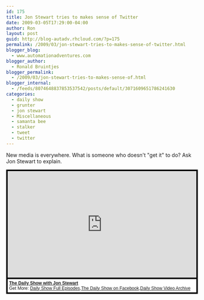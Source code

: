 ```yaml
---
id: 175
title: Jon Stewart tries to makes sense of Twitter
date: 2009-03-05T17:29:00-04:00
author: Ron
layout: post
guid: http://blog-autadv.rhcloud.com/?p=175
permalink: /2009/03/jon-stewart-tries-to-makes-sense-of-twitter.html
blogger_blog:
  - www.automationadventures.com
blogger_author:
  - Ronald Bruintjes
blogger_permalink:
  - /2009/03/jon-stewart-tries-to-makes-sense-of.html
blogger_internal:
  - /feeds/8074648837853537542/posts/default/3071609651786241630
categories:
  - daily show
  - grunter
  - jon stewart
  - Miscellaneous
  - samanta bee
  - stalker
  - tweet
  - twitter
---
```

New media is everywhere. What is someone who doesn't "get it" to do? Ask Jon Stewart to explain. 

<div style="background-color:#000000;width:520px;"><div style="padding:4px;"><iframe src="http://media.mtvnservices.com/embed/mgid:arc:video:comedycentral.com:186c6b26-ed01-11e0-aca6-0026b9414f30" width="512" height="288" frameborder="0"></iframe><p style="text-align:left;background-color:#FFFFFF;padding:4px;margin-top:4px;margin-bottom:0px;font-family:Arial, Helvetica, sans-serif;font-size:12px;"><b><a href="http://www.cc.com/shows/the-daily-show-with-jon-stewart">The Daily Show with Jon Stewart</a></b><br/>Get More: <a href="http://thedailyshow.cc.com/full-episodes/">Daily Show Full Episodes</a>,<a href="http://www.facebook.com/thedailyshow">The Daily Show on Facebook</a>,<a href="http://thedailyshow.cc.com/videos">Daily Show Video Archive</a></p></div></div>
